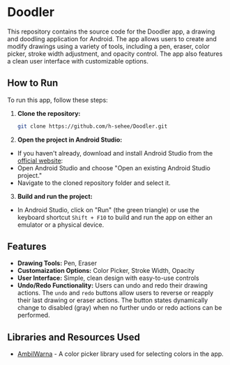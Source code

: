 # Doodler

This repository contains the source code for the Doodler app, a drawing and doodling application for Android. The app allows users to create and modify drawings using a variety of tools, including a pen, eraser, color picker, stroke width adjustment, and opacity control. The app also features a clean user interface with customizable options.

## How to Run

To run this app, follow these steps:

1. **Clone the repository:**
   ```bash
   git clone https://github.com/h-sehee/Doodler.git
2. **Open the project in Android Studio:**
- If you haven't already, download and install Android Studio from the [official website](https://developer.android.com/studio): 
- Open Android Studio and choose "Open an existing Android Studio project."
- Navigate to the cloned repository folder and select it.
3. **Build and run the project:**
- In Android Studio, click on "Run" (the green triangle) or use the keyboard shortcut `Shift + F10` to build and run the app on either an emulator or a physical device.

## Features
- **Drawing Tools:** Pen, Eraser
- **Customaization Options:** Color Picker, Stroke Width, Opacity
- **User Interface:** Simple, clean design with easy-to-use controls
- **Undo/Redo Functionality:** Users can undo and redo their drawing actions. The `undo` and `redo` buttons allow users to reverse or reapply their last drawing or eraser actions. The button states dynamically change to disabled (gray) when no further undo or redo actions can be performed.

## Libraries and Resources Used
- [AmbilWarna](https://github.com/yukuku/ambilwarna) - A color picker library used for selecting colors in the app.
